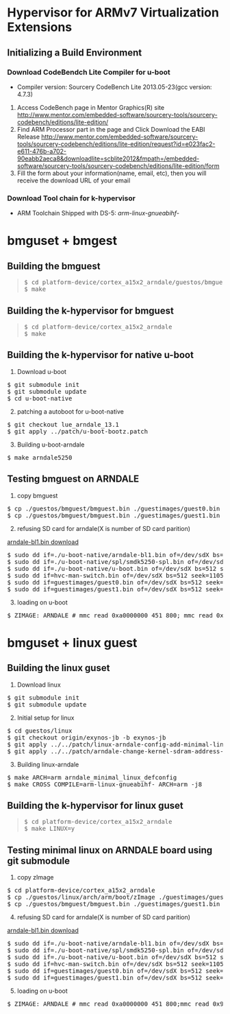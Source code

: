 # Hypervisor for ARMv7 Virtualization Extensions

## Initializing a Build Environment

### Download CodeBendch Lite Compiler for u-boot

- Compiler version: Sourcery CodeBench Lite 2013.05-23(gcc version: 4.7.3)

1. Access CodeBench page in Mentor Graphics(R) site
    http://www.mentor.com/embedded-software/sourcery-tools/sourcery-codebench/editions/lite-edition/
2. Find ARM Processor part in the page and Click Download the EABI Release
    http://www.mentor.com/embedded-software/sourcery-tools/sourcery-codebench/editions/lite-edition/request?id=e023fac2-e611-476b-a702-90eabb2aeca8&downloadlite=scblite2012&fmpath=/embedded-software/sourcery-tools/sourcery-codebench/editions/lite-edition/form
3. Fill the form about your information(name, email, etc), then you will receive the download URL of your email

### Download Tool chain for k-hypervisor
- ARM Toolchain Shipped with DS-5: <i>arm-linux-gnueabihf-</i>

# bmguset + bmgest

## Building the bmguest
<blockquote>
<pre>
$ cd platform-device/cortex_a15x2_arndale/guestos/bmguest/
$ make
</pre>
</blockquote>

## Building the k-hypervisor for bmguest
<blockquote>
<pre>
$ cd platform-device/cortex_a15x2_arndale
$ make
</pre>
</blockquote>


## Building the k-hypervisor for native u-boot

1. Download u-boot
<pre>
$ git submodule init
$ git submodule update
$ cd u-boot-native
</pre>
2. patching a autoboot for u-boot-native
<pre>
$ git checkout lue_arndale_13.1
$ git apply ../patch/u-boot-bootz.patch
</pre>
3. Building u-boot-arndale
<pre>
$ make arndale5250
</pre>


## Testing bmguest on ARNDALE 
1. copy bmguest
<pre>
$ cp ./guestos/bmguest/bmguest.bin ./guestimages/guest0.bin
$ cp ./guestos/bmguest/bmguest.bin ./guestimages/guest1.bin
</pre>

2. refusing SD card for arndale(X is number of SD card parition)

<a href="http://releases.linaro.org/12.12/components/kernel/arndale-bl1/arndale-bl1.bin">arndale-bl1.bin download</a>

<pre>
$ sudo dd if=./u-boot-native/arndale-bl1.bin of=/dev/sdX bs=512 seek=1
$ sudo dd if=./u-boot-native/spl/smdk5250-spl.bin of=/dev/sdX bs=512 seek=17
$ sudo dd if=./u-boot-native/u-boot.bin of=/dev/sdX bs=512 seek=49
$ sudo dd if=hvc-man-switch.bin of=/dev/sdX bs=512 seek=1105
$ sudo dd if=guestimages/guest0.bin of=/dev/sdX bs=512 seek=2129
$ sudo dd if=guestimages/guest1.bin of=/dev/sdX bs=512 seek=3153
</pre>

3. loading on u-boot
<pre>
$ ZIMAGE: ARNDALE # mmc read 0xa0000000 451 800; mmc read 0x60000000 851 400; mmc read 0x90000000 851 400; go 0xa000004c
</pre>

# bmguset + linux guest

## Building the linux guset
1. Download linux
<pre>
$ git submodule init
$ git submodule update
</pre>
2. Initial setup for linux
<pre>
$ cd guestos/linux
$ git checkout origin/exynos-jb -b exynos-jb
$ git apply ../../patch/linux-arndale-config-add-minimal-linux-config.patch
$ git apply ../../patch/arndale-change-kernel-sdram-address-uart-port-2-1.patch
</pre>
3. Building linux-arndale
<pre>
$ make ARCH=arm arndale_minimal_linux_defconfig
$ make CROSS_COMPILE=arm-linux-gnueabihf- ARCH=arm -j8
</pre>

## Building the k-hypervisor for linux guset
<blockquote>
<pre>
$ cd platform-device/cortex_a15x2_arndale
$ make LINUX=y
</pre>
</blockquote>

## Testing minimal linux on ARNDALE board using git submodule
1. copy zImage
<pre>
$ cd platform-device/cortex_a15x2_arndale
$ cp ./guestos/linux/arch/arm/boot/zImage ./guestimages/guest0.bin
$ cp ./guestos/bmguest/bmguest.bin ./guestimages/guest1.bin
</pre>

4. refusing SD card for arndale(X is number of SD card parition)

<a href="http://releases.linaro.org/12.12/components/kernel/arndale-bl1/arndale-bl1.bin">arndale-bl1.bin download</a>

<pre>
$ sudo dd if=./u-boot-native/arndale-bl1.bin of=/dev/sdX bs=512 seek=1
$ sudo dd if=./u-boot-native/spl/smdk5250-spl.bin of=/dev/sdX bs=512 seek=17
$ sudo dd if=./u-boot-native/u-boot.bin of=/dev/sdX bs=512 seek=49
$ sudo dd if=hvc-man-switch.bin of=/dev/sdX bs=512 seek=1105
$ sudo dd if=guestimages/guest0.bin of=/dev/sdX bs=512 seek=3153
$ sudo dd if=guestimages/guest1.bin of=/dev/sdX bs=512 seek=2129
</pre>

5. loading on u-boot
<pre>
$ ZIMAGE: ARNDALE # mmc read 0xa0000000 451 800;mmc read 0x90000000 851 400;mmc read 0x80008000 c51 2000;go 0xa000004c
</pre>
